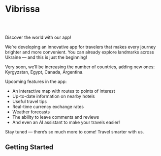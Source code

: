 # Vibrissa

<br><br>

Discover the world with our app!

We’re developing an innovative app for travelers that makes every journey brighter and more convenient. You can already explore landmarks across Ukraine — and this is just the beginning!

Very soon, we’ll be increasing the number of countries, adding new ones: Kyrgyzstan, Egypt, Canada, Argentina.

Upcoming features in the app:
  - An interactive map with routes to points of interest
  - Up-to-date information on nearby hotels
  - Useful travel tips
  - Real-time currency exchange rates
  - Weather forecasts
  - The ability to leave comments and reviews
  - And even an AI assistant to make your travels easier!

Stay tuned — there’s so much more to come! Travel smarter with us.

## Getting Started


